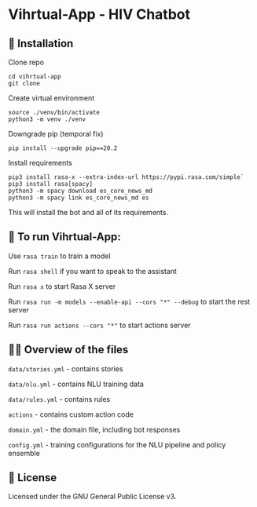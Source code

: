 # Vihrtual-App - HIV Chatbot


## 👷‍ Installation

Clone repo
```
cd vihrtual-app
git clone
```
Create virtual environment
```
source ./venv/bin/activate
python3 -m venv ./venv
```

Downgrade pip (temporal fix)
```
pip install --upgrade pip==20.2
```

Install requirements
```
pip3 install rasa-x --extra-index-url https://pypi.rasa.com/simple`
pip3 install rasa[spacy]
python3 -m spacy download es_core_news_md
python3 -m spacy link es_core_news_md es
```


This will install the bot and all of its requirements.

## 🤖 To run Vihrtual-App:

Use `rasa train` to train a model 

Run `rasa shell` if you want to speak to the assistant

Run `rasa x` to start Rasa X server

Run `rasa run -m models --enable-api --cors "*" --debug` to start the rest server

Run `rasa run actions --cors "*"` to start actions server

## 👩‍💻 Overview of the files

`data/stories.yml` - contains stories 

`data/nlu.yml` - contains NLU training data

`data/rules.yml` - contains rules

`actions` - contains custom action code

`domain.yml` - the domain file, including bot responses

`config.yml` - training configurations for the NLU pipeline and policy ensemble

## :gift: License
Licensed under the GNU General Public License v3.